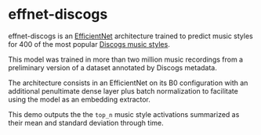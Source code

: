 # effnet-discogs

effnet-discogs is an [EfficientNet](https://arxiv.org/abs/1905.11946) architecture trained to predict music styles for 400 of the most popular [Discogs music styles](https://blog.discogs.com/en/genres-and-styles/).

This model was trained in more than two million music recordings from a preliminary version of a dataset annotated by Discogs metadata.

The architecture consists in an EfficientNet on its B0 configuration with an additional penultimate dense layer plus batch normalization to facilitate using the model as an embedding extractor.

This demo outputs the the `top_n` music style activations summarized as their mean and standard deviation through time.
